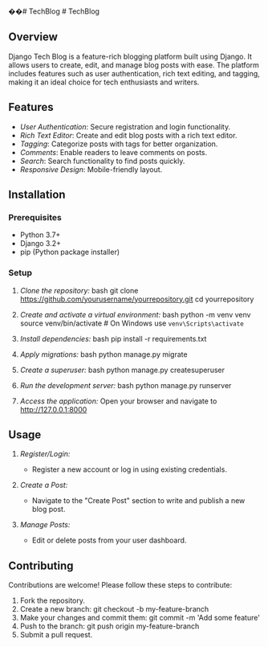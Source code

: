 ��#   T e c h B l o g 
 
 # TechBlog

## Overview

Django Tech Blog is a feature-rich blogging platform built using Django. It allows users to create, edit, and manage blog posts with ease. The platform includes features such as user authentication, rich text editing, and tagging, making it an ideal choice for tech enthusiasts and writers.

## Features

- *User Authentication*: Secure registration and login functionality.
- *Rich Text Editor*: Create and edit blog posts with a rich text editor.
- *Tagging*: Categorize posts with tags for better organization.
- *Comments*: Enable readers to leave comments on posts.
- *Search*: Search functionality to find posts quickly.
- *Responsive Design*: Mobile-friendly layout.

## Installation

### Prerequisites

- Python 3.7+
- Django 3.2+
- pip (Python package installer)

### Setup

1. *Clone the repository:*
   bash
   git clone https://github.com/yourusername/yourrepository.git
   cd yourrepository
   

2. *Create and activate a virtual environment:*
   bash
   python -m venv venv
   source venv/bin/activate  # On Windows use `venv\Scripts\activate`
   

3. *Install dependencies:*
   bash
   pip install -r requirements.txt
   

4. *Apply migrations:*
   bash
   python manage.py migrate
   

5. *Create a superuser:*
   bash
   python manage.py createsuperuser
   

6. *Run the development server:*
   bash
   python manage.py runserver
   

7. *Access the application:*
   Open your browser and navigate to http://127.0.0.1:8000

## Usage

1. *Register/Login:*
   - Register a new account or log in using existing credentials.

2. *Create a Post:*
   - Navigate to the "Create Post" section to write and publish a new blog post.

3. *Manage Posts:*
   - Edit or delete posts from your user dashboard.



## Contributing

Contributions are welcome! Please follow these steps to contribute:

1. Fork the repository.
2. Create a new branch: git checkout -b my-feature-branch
3. Make your changes and commit them: git commit -m 'Add some feature'
4. Push to the branch: git push origin my-feature-branch
5. Submit a pull request.

